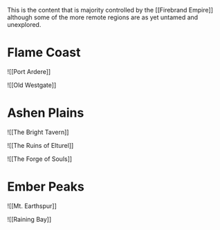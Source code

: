 
This is the content that is majority controlled by the [[Firebrand Empire]] although some of the more remote regions are as yet untamed and unexplored. 

# Flame Coast

![[Port Ardere]]

![[Old Westgate]]

# Ashen Plains

![[The Bright Tavern]]

![[The Ruins of Elturel]]

![[The Forge of Souls]]

# Ember Peaks

![[Mt. Earthspur]]

![[Raining Bay]]